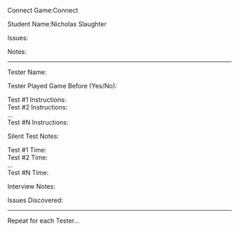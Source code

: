 Connect Game:Connect

Student Name:Nicholas Slaughter

Issues:

Notes:

----

Tester Name:

Tester Played Game Before (Yes/No): 

Test #1 Instructions:  
Test #2 Instructions:  
...  
Test #N Instructions:  

Silent Test Notes:  

  Test #1 Time:  
  Test #2 Time:  
  ...  
  Test #N Time:  
  
Interview Notes:  

Issues Discovered:  

---

Repeat for each Tester...
